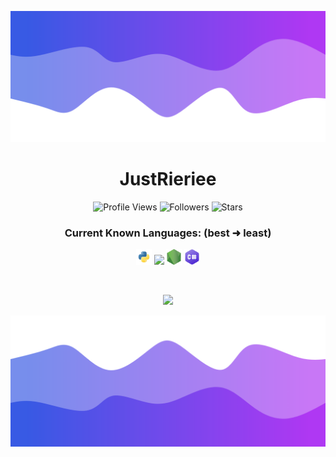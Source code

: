![Header](./header.png)

<h1 align="center">JustRieriee</h1>
<a href="https://github.com/justrieriee"></a>

<p align="center">
  <img height="25" src="https://api.visitorbadge.io/api/VisitorHit?user=justrieriee&countColorcountColor&countColor=%23006EFF" alt="Profile Views"/>
  <img height="25" src="https://img.shields.io/github/followers/justrieriee?color=4a12ba&style=for-the-badge&logo=github&label=Follow" alt="Followers"/>
  <img height="25" src="https://img.shields.io/github/stars/justrieriee?color=f429ff&style=for-the-badge&logo=github&label=Stars" alt="Stars"/>
</p>
<h3 align="center">Current Known Languages: (best ➜ least)</h5>
<p align="center">
  <code><img height="25" src="https://raw.githubusercontent.com/github/explore/main/topics/python/python.png"></code>
  <code><img height="25" src="https://go.dev/blog/go-brand/Go-Logo/PNG/Go-Logo_Blue.png"></code>
  <code><img height="25" src="https://raw.githubusercontent.com/github/explore/main/topics/nodejs/nodejs.png"></code>
  <code><img height="25" src="https://raw.githubusercontent.com/github/explore/main/topics/csharp/csharp.png"></code>
</p>

<br>

<p align="center">
  <img src="https://github-readme-stats.vercel.app/api/?username=justrieriee&title_color=674fc9&text_color=9f9f9f&show_icons=true&bg_color=00000000&hide_border=true&icon_color=674fc9&hide_title=true&count_private=true" />
</p>

![Footer](./footer.png)
